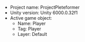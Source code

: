 <!-- UNITY CODE ASSIST INSTRUCTIONS START -->
- Project name: ProjectPleteformer
- Unity version: Unity 6000.0.32f1
- Active game object:
  - Name: Player
  - Tag: Player
  - Layer: Default
<!-- UNITY CODE ASSIST INSTRUCTIONS END -->